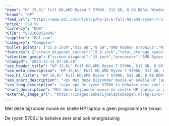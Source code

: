 ```yaml
---
"name": "HP 15,6\" Full HD,AMD Ryzen 7 5700U, 512 GB, 8 GB DDR4, Windows 11 Pro, 2 jaar garantie"
"brand": "HP"
"feed_url": "https://www.bol.com/nl/nl/p/hp-15-6-full-hd-amd-ryzen-7-5700u-512-gb-8-gb-ddr4-windows-11-pro-2-jaar-garantie/9300000163673993"
"price": 569.99
"currency": "EUR"
"GTIN": "8721008528045"
"supplier": "Bol.com"
"category": "Computer"
"bullet_points": ["15.6 inch","512 GB","8 GB","AMD Radeon Graphics","Windows"]
"features": {"screen_diagonal_inches":"15.6 inch","total_storage_space":"512 GB","memory_size":"8 GB","graphics_card":"AMD Radeon Graphics","operating_system":"Windows"}
"selection_group": {"screen_diagonal":"15 inch","processor":"AMD Ryzen 7","changed_price_past_3_days":false,"product_family":"HP 15"}
"changed": "2023-12-13 07:26:48"
"seo_header_title": "HP 15,6\" Full HD,AMD Ryzen 7 5700U, 512 GB, 8 GB DDR4, Windows 11 Pro, 2 jaar garantie"
"seo_meta_description": "HP 15,6\" Full HD,AMD Ryzen 7 5700U, 512 GB, 8 GB DDR4, Windows 11 Pro, 2 jaar garantie"
"seo_h1_title": "HP 15,6\" Full HD,AMD Ryzen 7 5700U, 512 GB, 8 GB DDR4, Windows 11 Pro, 2 jaar garantie"
"seo_short_description": "<p> Met deze bijzonder mooie en snelle HP laptop is geen programma te zwaar."
"seo_long_description": "</p> <p> De ryzen 5700U is behalve zeer snel ook energiezuinig </p>"
"short_description": "Met deze bijzonder mooie en snelle HP laptop is geen programma te zwaar. De ryzen 5700U is behalve zeer snel ook energiezuinig"
"external_image_url": "https://images.zakelijkelaptopkopen.nl/hp-15-6-full-hd-amd-ryzen-7-5700u-512-gb-8-gb-ddr4-windows-11-pro-2-jaar-garantie.webp"
---
```


<p> Met deze bijzonder mooie en snelle HP laptop is geen programma te zwaar. </p> <p> De ryzen 5700U is behalve zeer snel ook energiezuinig </p>